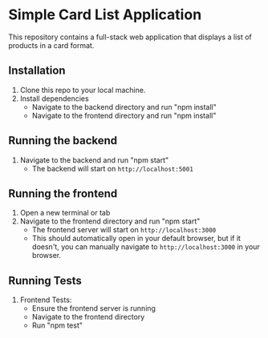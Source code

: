 # Simple Card List Application 
This repository contains a full-stack web application that displays a list of products in a card format. 

## Installation
1. Clone this repo to your local machine.
2. Install dependencies
    - Navigate to the backend directory and run "npm install"
    - Navigate to the frontend directory and run "npm install"
## Running the backend 
1. Navigate to the backend and run "npm start"
    - The backend will start on `http://localhost:5001`
## Running the frontend
1. Open a new terminal or tab
2. Navigate to the frontend directory  and run "npm start"
    - The frontend server will start on `http://localhost:3000`
    - This should automatically open in your default browser, but if it doesn't, you can manually navigate to `http://localhost:3000` in your browser.

## Running Tests
1. Frontend Tests:
    - Ensure the frontend server is running
    - Navigate to the frontend directory
    - Run "npm test"
